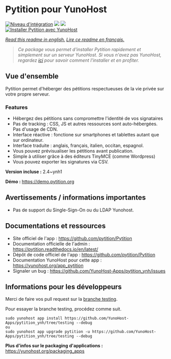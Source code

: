 # Pytition pour YunoHost

[![Niveau d'intégration](https://dash.yunohost.org/integration/pytition.svg)](https://dash.yunohost.org/appci/app/pytition) ![](https://ci-apps.yunohost.org/ci/badges/pytition.status.svg) ![](https://ci-apps.yunohost.org/ci/badges/pytition.maintain.svg)  
[![Installer Pytition avec YunoHost](https://install-app.yunohost.org/install-with-yunohost.svg)](https://install-app.yunohost.org/?app=pytition)

*[Read this readme in english.](./README.md)*
*[Lire ce readme en français.](./README_fr.md)*

> *Ce package vous permet d'installer Pytition rapidement et simplement sur un serveur YunoHost.
Si vous n'avez pas YunoHost, regardez [ici](https://yunohost.org/#/install) pour savoir comment l'installer et en profiter.*

## Vue d'ensemble

Pytition permet d'héberger des pétitions respectueuses de la vie privée sur votre propre serveur.

### Features

- Hébergez des pétitions sans compromettre l'identité de vos signataires
- Pas de tracking : CSS, JS et autres ressources sont auto-hébergées. Pas d'usage de CDN.
- Interface réactive : fonctione sur smartphones et tablettes autant que sur ordinateur.
- Interface traduite : anglais, français, italien, occitan, espagnol.
- Vous pouvez prévisualiser les pétitions avant publication.
- Simple à utiliser grâce à des éditeurs TinyMCE (comme Wordpress)
- Vous pouvez exporter les signatures via CSV.


**Version incluse :** 2.4~ynh1

**Démo :** https://demo.pytition.org

## Avertissements / informations importantes

* Pas de support du Single-Sign-On ou du LDAP Yunohost.

## Documentations et ressources

* Site officiel de l'app : https://github.com/pytition/Pytition
* Documentation officielle de l'admin : https://pytition.readthedocs.io/en/latest/
* Dépôt de code officiel de l'app : https://github.com/pytition/Pytition
* Documentation YunoHost pour cette app : https://yunohost.org/app_pytition
* Signaler un bug : https://github.com/YunoHost-Apps/pytition_ynh/issues

## Informations pour les développeurs

Merci de faire vos pull request sur la [branche testing](https://github.com/YunoHost-Apps/pytition_ynh/tree/testing).

Pour essayer la branche testing, procédez comme suit.
```
sudo yunohost app install https://github.com/YunoHost-Apps/pytition_ynh/tree/testing --debug
ou
sudo yunohost app upgrade pytition -u https://github.com/YunoHost-Apps/pytition_ynh/tree/testing --debug
```

**Plus d'infos sur le packaging d'applications :** https://yunohost.org/packaging_apps